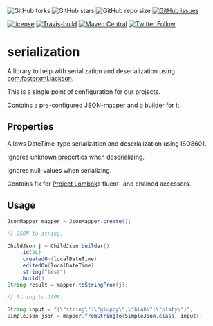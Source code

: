 ![GitHub forks](https://img.shields.io/github/forks/UnterrainerInformatik/java-serialization?style=social) ![GitHub stars](https://img.shields.io/github/stars/UnterrainerInformatik/java-serialization?style=social) ![GitHub repo size](https://img.shields.io/github/repo-size/UnterrainerInformatik/java-serialization) [![GitHub issues](https://img.shields.io/github/issues/UnterrainerInformatik/java-serialization)](https://github.com/UnterrainerInformatik/java-serialization/issues)

[![license](https://img.shields.io/github/license/unterrainerinformatik/FiniteStateMachine.svg?maxAge=2592000)](http://unlicense.org) [![Travis-build](https://travis-ci.org/UnterrainerInformatik/java-serialization.svg?branch=master)](https://travis-ci.org/github/UnterrainerInformatik/java-serialization) [![Maven Central](https://img.shields.io/maven-central/v/info.unterrainer.commons/serialization)](https://search.maven.org/artifact/info.unterrainer.commons/serialization) [![Twitter Follow](https://img.shields.io/twitter/follow/throbax.svg?style=social&label=Follow&maxAge=2592000)](https://twitter.com/throbax)




# serialization

A library to help with serialization and deserialization using [com.fasterxml.jackson](https://github.com/FasterXML/jackson).

This is a single point of configuration for our projects.

Contains a pre-configured JSON-mapper and a builder for it.



## Properties

Allows DateTime-type serialization and deserialization using ISO8601.

Ignores unknown properties when deserializing.

Ignores null-values when serializing.

Contains fix for [Project Lombok](https://projectlombok.org)s fluent- and chained accessors. 



## Usage

```java
JsonMapper mapper = JsonMapper.create();

// JSON to string.

ChildJson j = ChildJson.builder()
    .id(2L)
    .createdOn(localDateTime)
    .editedOn(localDateTime)
    .string("test")
    .build();
String result = mapper.toStringFrom(j);

// String to JSON.

String input = "{\"string\":\"gluppy\",\"blah\":\"platy\"}";
SimpleJson json = mapper.fromStringTo(SimpleJson.class, input);
```

